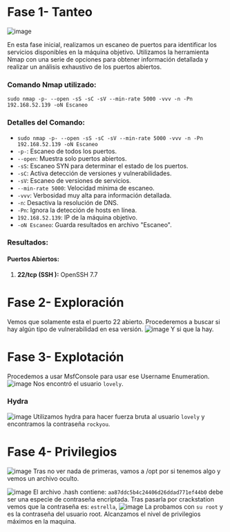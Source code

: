 # Fase 1- Tanteo
![image](https://github.com/haw441kings/DockerLabsWriteUps/assets/136659799/ed6b2475-1e54-4424-9583-d6497f963b1b)

En esta fase inicial, realizamos un escaneo de puertos para identificar los servicios disponibles en la máquina objetivo. Utilizamos la herramienta Nmap con una serie de opciones para obtener información detallada y realizar un análisis exhaustivo de los puertos abiertos.

### Comando Nmap utilizado:

`sudo nmap -p- --open -sS -sC -sV --min-rate 5000 -vvv -n -Pn 192.168.52.139 -oN Escaneo`

### Detalles del Comando:

- `sudo nmap -p- --open -sS -sC -sV --min-rate 5000 -vvv -n -Pn 192.168.52.139 -oN Escaneo`
- `-p-`: Escaneo de todos los puertos.
- `--open`: Muestra solo puertos abiertos.
- `-sS`: Escaneo SYN para determinar el estado de los puertos.
- `-sC`: Activa detección de versiones y vulnerabilidades.
- `-sV`: Escaneo de versiones de servicios.
- `--min-rate 5000`: Velocidad mínima de escaneo.
- `-vvv`: Verbosidad muy alta para información detallada.
- `-n`: Desactiva la resolución de DNS.
- `-Pn`: Ignora la detección de hosts en línea.
- `192.168.52.139`: IP de la máquina objetivo.
- `-oN Escaneo`: Guarda resultados en archivo "Escaneo".

### Resultados:

#### Puertos Abiertos:

1. **22/tcp (SSH ):** OpenSSH 7.7

# Fase 2- Exploración
Vemos que solamente esta el puerto 22 abierto. Procederemos a buscar si hay algún tipo de vulnerabilidad en esa versión.
![image](https://github.com/haw441kings/DockerLabsWriteUps/assets/136659799/91bc3ac4-017c-4f3a-8ba7-385c96622e12)
Y si que la hay.

# Fase 3- Explotación
Procedemos a usar MsfConsole para usar ese Username Enumeration.
![image](https://github.com/haw441kings/DockerLabsWriteUps/assets/136659799/048f239a-a3d1-4ac3-b576-c8191b049e03)
Nos encontró el usuario `lovely`.

### Hydra
![image](https://github.com/haw441kings/DockerLabsWriteUps/assets/136659799/af22e511-47dc-4780-80c1-42fdeb9f084a)
Utilizamos hydra para hacer fuerza bruta al usuario `lovely` y encontramos la contraseña `rockyou`.

# Fase 4- Privilegios
![image](https://github.com/haw441kings/DockerLabsWriteUps/assets/136659799/5321c0d4-7649-4135-8bf6-4ff3466139a2)
Tras no ver nada de primeras, vamos a /opt por si tenemos algo y vemos un archivo oculto.

![image](https://github.com/haw441kings/DockerLabsWriteUps/assets/136659799/614e5299-73ab-4865-a735-2412c4d60c1d)
El archivo .hash contiene: `aa87ddc5b4c24406d26ddad771ef44b0` debe ser una especie de contraseña encriptada. Tras pasarla por crackstation vemos que la contraseña es: `estrella`,
![image](https://github.com/haw441kings/DockerLabsWriteUps/assets/136659799/5e95d4e8-14d1-409c-8df2-6a3f5dd0ed31)
La probamos con `su root` y es la contraseña del usuario root. Alcanzamos el nivel de privilegios máximos en la maquina.
